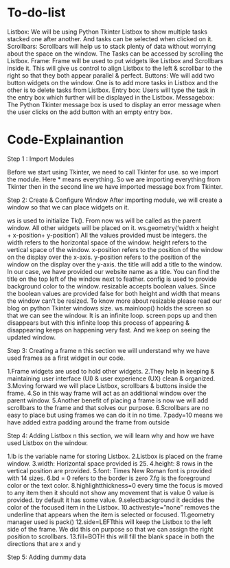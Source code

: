 # To-do-list
Listbox: We will be using Python Tkinter Listbox to show multiple tasks stacked one after another. And tasks can be selected when clicked on it.
Scrollbars: Scrollbars will help us to stack plenty of data without worrying about the space on the window. The Tasks can be accessed by scrolling the Listbox.
Frame: Frame will be used to put widgets like Listbox and Scrollbars inside it. This will give us control to align Listbox to the left & scrollbar to the right so that they both appear parallel & perfect.
Buttons: We will add two button widgets on the window. One is to add more tasks in Listbox and the other is to delete tasks from Listbox.
Entry box: Users will type the task in the entry box which further will be displayed in the Listbox.
Messagebox: The Python Tkinter message box is used to display an error message when the user clicks on the add button with an empty entry box.

# Code-Explainantion

Step 1 : Import Modules

Before we start using Tkinter, we need to call Tkinter for use. so we import the module. Here * means everything. So we are importing everything from Tkinter then in the second line we have imported message box from Tkinter.

Step 2: Create & Configure Window
After importing module, we will create a window so that we can place widgets on it.

ws is used to initialize Tk(). From now ws will be called as the parent window. All other widgets will be placed on it.
ws.geometry(‘width x height + x-position+ y-position’)
All the values provided must be integers.
the width refers to the horizontal space of the window.
height refers to the vertical space of the window.
x-position refers to the position of the window on the display over the x-axis.
y-position refers to the position of the window on the display over the y-axis.
the title will add a title to the window. In our case, we have provided our website name as a title. You can find the title on the top left of the window next to feather.
config is used to provide background color to the window.
resizable accepts boolean values. Since the boolean values are provided false for both height and width that means the window can’t be resized. To know more about resizable please read our blog on python Tkinter windows size.
ws.mainloop() holds the screen so that we can see the window. It is an infinite loop. screen pops up and then disappears but with this infinite loop this process of appearing & disappearing keeps on happening very fast. And we keep on seeing the updated window.

Step 3: Creating a frame
n this section we will understand why we have used frames as a first widget in our code.

1.Frame widgets are used to hold other widgets.
2.They help in keeping & maintaining user interface (UI) & user experience (UX) clean & organized.
3.Moving forward we will place Listbox, scrollbars & buttons inside the frame.
4.So in this way frame will act as an additional window over the parent window.
5.Another benefit of placing a frame is now we will add scrollbars to the frame and that solves our purpose.
6.Scrollbars are no easy to place but using frames we can do it in no time.
7.pady=10 means we have added extra padding around the frame from outside

Step 4: Adding Listbox
n this section, we will learn why and how we have used Listbox on the window.

1.lb is the variable name for storing Listbox.
2.Listbox is placed on the frame window.
3.width: Horizontal space provided is 25.
4.height: 8 rows in the vertical position are provided.
5.font: Times New Roman font is provided with 14 sizes.
6.bd = 0 refers to the border is zero
7.fg is the foreground color or the text color.
8.highlightthickness=0 every time the focus is moved to any item then it should not show any movement that is value 0 value is provided. by default it has some value.
9.selectbackground it decides the color of the focused item in the Listbox.
10.activestyle=”none” removes the underline that appears when the item is selected or focused.
11.geometry manager used is pack()
12.side=LEFTthis will keep the Listbox to the left side of the frame. We did this on purpose so that we can assign the right position to scrollbars.
13.fill=BOTH this will fill the blank space in both the directions that are x and y

Step 5: Adding dummy data

